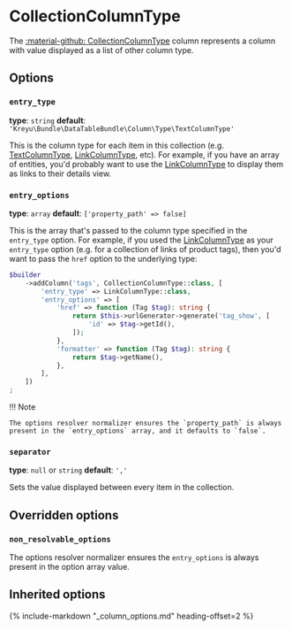 # CollectionColumnType

The [:material-github: CollectionColumnType](https://github.com/Kreyu/data-table-bundle/blob/main/src/Column/Type/CollectionColumnType.php) column represents a column with value displayed as a list of other column type.

## Options

### `entry_type`

**type**: `string` **default**: `'Kreyu\Bundle\DataTableBundle\Column\Type\TextColumnType'`

This is the column type for each item in this collection (e.g. [TextColumnType](text.md), [LinkColumnType](link.md), etc). 
For example, if you have an array of entities, you'd probably want to use the [LinkColumnType](link.md) to display them as links to their details view. 

### `entry_options`

**type**: `array` **default**: `['property_path' => false]`

This is the array that's passed to the column type specified in the `entry_type` option. 
For example, if you used the [LinkColumnType](link.md) as your `entry_type` option (e.g. for a collection of links of product tags), 
then you'd want to pass the `href` option to the underlying type:

```php
$builder
    ->addColumn('tags', CollectionColumnType::class, [
        'entry_type' => LinkColumnType::class,
        'entry_options' => [
            'href' => function (Tag $tag): string {
                return $this->urlGenerator->generate('tag_show', [
                    'id' => $tag->getId(),
                ]);
            },
            'formatter' => function (Tag $tag): string {
                return $tag->getName(),
            },
        ],    
    ])
;
```

!!! Note

    The options resolver normalizer ensures the `property_path` is always present in the `entry_options` array, and it defaults to `false`.

### `separator`

**type**: `null` or `string` **default**: `','`

Sets the value displayed between every item in the collection.

## Overridden options

### `non_resolvable_options`

The options resolver normalizer ensures the `entry_options` is always present in the option array value.

## Inherited options

{% include-markdown "_column_options.md" heading-offset=2 %}